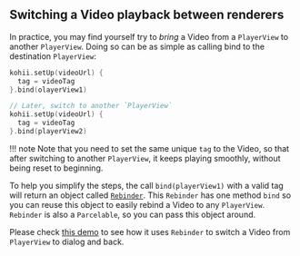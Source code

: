 ## Switching a Video playback between renderers

In practice, you may find yourself try to _bring_ a Video from a `PlayerView` to another `PlayerView`. Doing so can be as simple as calling bind to the destination `PlayerView`:

```Kotlin
kohii.setUp(videoUrl) {
  tag = videoTag
}.bind(olayerView1)

// Later, switch to another `PlayerView`
kohii.setUp(videoUrl) {
  tag = videoTag
}.bind(playerView2)
```

!!! note
    Note that you need to set the same unique `tag` to the Video, so that after switching to another `PlayerView`, it keeps playing smoothly, without being reset to beginning.

To help you simplify the steps, the call `bind(playerView1)` with a valid tag will return an object called [`Rebinder`](../../api/kohii-core/kohii.v1.core/-rebinder/). This `Rebinder` has one method `bind` so you can reuse this object to easily rebind a Video to any `PlayerView`. `Rebinder` is also a `Parcelable`, so you can pass this object around.

Please check [this demo](https://github.com/eneim/kohii/tree/dev-v1/kohii-sample/src/main/java/kohii/v1/sample/ui/sview) to see how it uses `Rebinder` to switch a Video from `PlayerView` to dialog and back.
